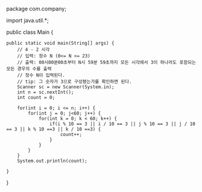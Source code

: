 package com.company;

import java.util.\*;

public class Main {

    public static void main(String[] args) {
        // 4 - 2 시각
        // 입력: 정수 N (0<= N <= 23)
        // 출력: 00시00분00초부터 N시 59분 59초까지 모든 시각에서 3이 하나라도 포함되는 모든 경우의 수를 출력
        // 정수 N이 입력된다.
        // tip: 그 숫자가 3으로 구성됐는가를 확인하면 된다.
        Scanner sc = new Scanner(System.in);
        int n = sc.nextInt();
        int count = 0;

        for(int i = 0; i <= n; i++) {
            for(int j = 0; j<60; j++) {
                for(int k = 0; k < 60; k++) {
                    if(i % 10 == 3 || i / 10 == 3 || j % 10 == 3 || j / 10 == 3 || k % 10 ==3 || k / 10 ==3) {
                        count++;
                    }
                }
            }
        }
        System.out.println(count);

    }

}

